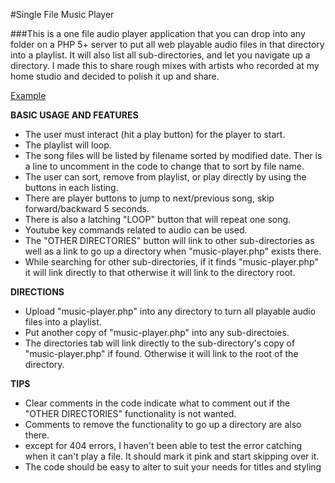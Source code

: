 #Single File Music Player

###This is a one file audio player application that you can drop into any folder on a PHP 5+ server to put all web playable audio files in that directory into a playlist.  It will also list all sub-directories, and let you navigate up a directory.  I made this to share rough mixes with artists who recorded at my home studio and decided to polish it up and share.

[Example](https://jofonet.net/SingleFileMusicPlayerExample/music-player.php)

**BASIC USAGE AND FEATURES**
- The user must interact (hit a play button) for the player to start.
- The playlist will loop.
- The song files will be listed by filename sorted by modified date.  Ther is a line to uncomment in the code to change that to sort by file name.
- The user can sort, remove from playlist, or play directly by using the buttons in each listing.
- There are player buttons to jump to next/previous song, skip forward/backward 5 seconds.
- There is also a latching "LOOP" button that will repeat one song.
- Youtube key commands related to audio can be used.
- The "OTHER DIRECTORIES" button will link to other sub-directories as well as a link to go up a directory when "music-player.php" exists there.
- While searching for other sub-directories, if it finds "music-player.php" it will link directly to that otherwise it will link to the directory root.

**DIRECTIONS**
- Upload "music-player.php" into any directory to turn all playable audio files into a playlist.
- Put another copy of "music-player.php" into any sub-directoies.
- The directories tab will link directly to the sub-directory's copy of "music-player.php" if found.  Otherwise it will link to the root of the directory.

**TIPS**
- Clear comments in the code indicate what to comment out if the "OTHER DIRECTORIES" functionality is not wanted.
- Comments to remove the functionality to go up a directory are also there.
- except for 404 errors, I haven't been able to test the error catching when it can't play a file.  It should mark it pink and start skipping over it.
- The code should be easy to alter to suit your needs for titles and styling
